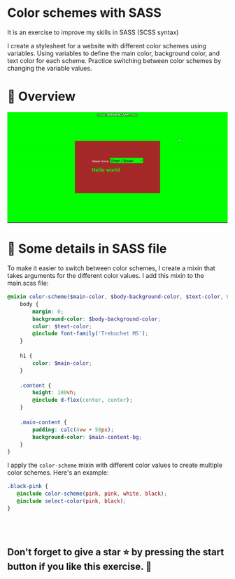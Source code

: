 # Color schemes with SASS
It is an exercise to improve my skills in SASS (SCSS syntax)

I create a stylesheet for a website with different color schemes using variables. Using variables to define the main color, background color, and text color for each scheme. Practice switching between color schemes by changing the variable values.
<br>
# 🙂 Overview 
<p align="center">
	<img src="./image/overview.gif" alt="overview" />
</p>

# 🧷 Some details in SASS file
To make it easier to switch between color schemes, I create a mixin that takes arguments for the different color values. I add this mixin to the main.scss file:
```scss
@mixin color-scheme($main-color, $body-background-color, $text-color, $main-content-bg){
	body {
		margin: 0;
		background-color: $body-background-color;
		color: $text-color;
		@include font-family('Trebuchet MS');
	}

	h1 {
		color: $main-color;
	}

	.content {
		height: 100vh;
		@include d-flex(center, center);
	}

	.main-content {
		padding: calc(4vw + 50px);
		background-color: $main-content-bg;
	}
}
```

 I apply the `color-scheme` mixin with different color values to create multiple color schemes. Here's an example:
 ```scss
.black-pink {
	@include color-scheme(pink, pink, white, black);	
	@include select-color(pink, black);
}
 ```
<br><br>

 ## Don't forget to give a star ⭐ by pressing the start button if you like this exercise. 👋
